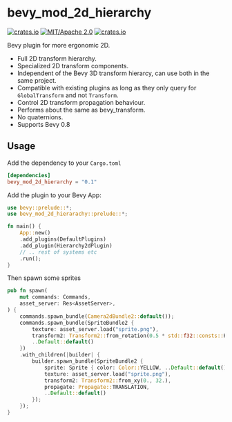 # bevy_mod_2d_hierarchy

[![crates.io](https://img.shields.io/crates/v/bevy_mod_2d_heirarchy)](https://crates.io/crates/bevy_mod_2d_hierarchy)
[![MIT/Apache 2.0](https://img.shields.io/badge/license-MIT%2FApache-blue.svg)](https://github.com/ickshonpe/bevy_mod_2d_hierarchy)
[![crates.io](https://img.shields.io/crates/d/bevy_mod_2d_hierarchy)](https://crates.io/crates/bevy_mod_2d_hierarchy)

Bevy plugin for more ergonomic 2D.

* Full 2D transform hierarchy.
* Specialized 2D transform components.
* Independent of the Bevy 3D transform hierarcy, can use both in the same project.
* Compatible with existing plugins as long as they only query for `GlobalTransform` and not `Transform`.
* Control 2D transform propagation behaviour.
* Performs about the same as bevy_transform.
* No quaternions.
* Supports Bevy 0.8

## Usage

Add the dependency to your `Cargo.toml`
```toml
[dependencies]
bevy_mod_2d_hierarchy = "0.1"
```

Add the plugin to your Bevy App:
```rust
use bevy::prelude::*;
use bevy_mod_2d_hierarachy::prelude::*;

fn main() {
    App::new()
    .add_plugins(DefaultPlugins)
    .add_plugin(Hierarchy2dPlugin)
    // .. rest of systems etc
    .run();
}
```

Then spawn some sprites 

```rust
pub fn spawn(
    mut commands: Commands,
    asset_server: Res<AssetServer>,
) {
    commands.spawn_bundle(Camera2dBundle2::default());
    commands.spawn_bundle(SpriteBundle2 {
        texture: asset_server.load("sprite.png"),
        transform2: Transform2::from_rotation(0.5 * std::f32::consts::PI).with_scale(3.),
        ..Default::default()
    })
    .with_children(|builder| {
        builder.spawn_bundle(SpriteBundle2 {
            sprite: Sprite { color: Color::YELLOW, ..Default::default() },
            texture: asset_server.load("sprite.png"),
            transform2: Transform2::from_xy(0., 32.),
            propagate: Propagate::TRANSLATION,
            ..Default::default()
        });
    });
}
```
